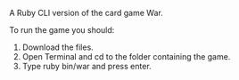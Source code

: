 A Ruby CLI version of the card game War.

To run the game you should:
1. Download the files.
2. Open Terminal and cd to the folder containing the game.
3. Type ruby bin/war and press enter.
